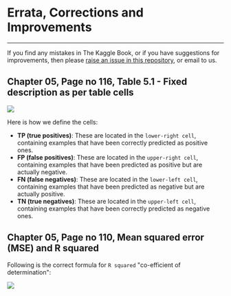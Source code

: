 # Errata, Corrections and Improvements
----------------------------------------------------
If you find any mistakes in The Kaggle Book, or if you have suggestions for improvements, then please [raise an issue in this repository](https://github.com/PacktPublishing/The-Kaggle-Book/issues), or email to us.


## Chapter 05, Page no 116, Table 5.1 - Fixed description as per table cells

<img src="https://github.com/PacktPublishing/The-Kaggle-Book/blob/main/Errata image/Errata-Table5.1.PNG">






Here is how we define the cells:
* **TP (true positives)**: These are located in the `lower-right cell`, containing examples that have been correctly predicted as positive ones.
* **FP (false positives)**: These are located in the `upper-right cell`, containing examples that have been predicted as positive but are actually negative.
* **FN (false negatives)**: These are located in the `lower-left cell`, containing examples that have been predicted as negative but are actually positive.
* **TN (true negatives)**: These are located in the `upper-left cell`, containing examples that have been correctly predicted as negative ones.


## Chapter 05, Page no 110, Mean squared error (MSE) and R squared

Following is the correct formula for `R squared` "co-efficient of determination":

<img src="https://github.com/PacktPublishing/The-Kaggle-Book/blob/main/Errata image/Rsquared.png">
